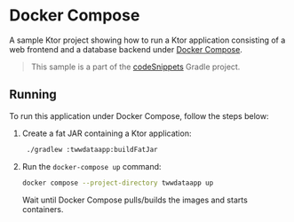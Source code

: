 # Docker Compose

A sample Ktor project showing how to run a Ktor application consisting of a web frontend and a database backend under [Docker Compose](https://ktor.io/docs/docker-compose.html).
> This sample is a part of the [codeSnippets](../../README.md) Gradle project.

## Running

To run this application under Docker Compose, follow the steps below:
1. Create a fat JAR containing a Ktor application:
   ```Bash
    ./gradlew :twwdataapp:buildFatJar
   ```
2. Run the `docker-compose up` command:
   ```Bash
   docker compose --project-directory twwdataapp up
   ```
   Wait until Docker Compose pulls/builds the images and starts containers.